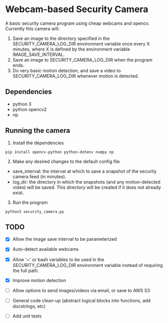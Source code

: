# Webcam-based Security Camera
A basic security camera program using cheap webcams and opencv. Currently this camera will:
1. Save an image to the directory specified in the SECURITY_CAMERA_LOG_DIR environment variable once every X minutes, where X is defined by the environment variable IMAGE_SAVE_INTERVAL.
2. Save an image to SECURITY_CAMERA_LOG_DIR when the program ends.
3. Do very basic motion detection, and save a video to SECURITY_CAMERA_LOG_DIR whenever motion is detected.

## Dependencies
* python 3
* python opencv2
* np

## Running the camera
1. Install the dependencies
```
pip install opencv-python python-dotenv numpy np
```
2. Make any desired changes to the default config file
  * save_interval: the interval at which to save a snapshot of the security camera feed (in minutes).
  * log_dir: the directory in which the snapshots (and any motion-detected video) will be saved. This directory will be created if it does not already exist.
3. Run the program
```
python3 security_camera.py
```

## TODO
 - [x] Allow the image save interval to be parameterized
 - [X] Auto-detect available webcams
 - [x] Allow '~' or bash variables to be used in the SECURITY_CAMERA_LOG_DIR environment variable instead of requiring the full path.
 - [X] Improve motion detection
 - [ ] Allow options to send images/videos via email, or save to AWS S3
 - [ ] General code clean-up (abstract logical blocks into functions, add docstrings, etc)
 - [ ] Add unit tests

